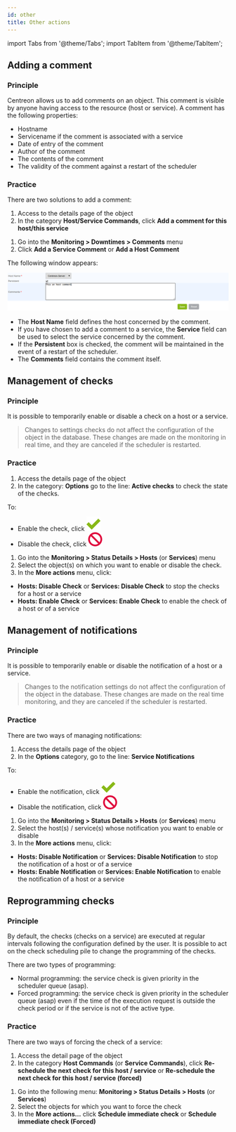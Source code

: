 ```yaml
---
id: other
title: Other actions
---
```

import Tabs from '@theme/Tabs';
import TabItem from '@theme/TabItem';


## Adding a comment

### Principle

Centreon allows us to add comments on an object. This comment is visible by
anyone having access to the resource (host or service). A comment has the
following properties:

-   Hostname
-   Servicename if the comment is associated with a service
-   Date of entry of the comment
-   Author of the comment
-   The contents of the comment
-   The validity of the comment against a restart of the scheduler

### Practice

There are two solutions to add a comment:

<Tabs groupId="sync">
<TabItem value="From the detailed sheet of an object" label="From the detailed sheet of an object">

1.  Access to the details page of the object
2.  In the category **Host/Service Commands**, click **Add a comment
    for this host/this service**

</TabItem>
<TabItem value="From the Comment menu" label="From the Comment menu">

1.  Go into the **Monitoring > Downtimes > Comments** menu
2.  Click **Add a Service Comment** or **Add a Host Comment**

</TabItem>
</Tabs>

The following window appears:

![image](../assets/alerts/comment.png)

-   The **Host Name** field defines the host concerned by the comment.
-   If you have chosen to add a comment to a service, the **Service**
    field can be used to select the service concerned by the comment.
-   If the **Persistent** box is checked, the comment will be maintained
    in the event of a restart of the scheduler.
-   The **Comments** field contains the comment itself.

## Management of checks

### Principle

It is possible to temporarily enable or disable a check on a host or a service.

> Changes to settings checks do not affect the configuration of the
> object in the database. These changes are made on the monitoring in
> real time, and they are canceled if the scheduler is restarted.

### Practice

<Tabs groupId="sync">
<TabItem value="From the detailed sheet of an object" label="From the detailed sheet of an object">

1.  Access the details page of the object
2.  In the category: **Options** go to the line: **Active checks** to
    check the state of the checks.

To:

-   Enable the check, click ![image](../assets/configuration/common/enabled.png)
-   Disable the check, click ![image](../assets/configuration/common/disabled.png)

</TabItem>
<TabItem value="From real time monitoring" label="From real time monitoring">

1.  Go into the **Monitoring > Status Details > Hosts** (or **Services**)
    menu
2.  Select the object(s) on which you want to enable or disable the
    check.
3.  In the **More actions** menu, click:

-   **Hosts: Disable Check** or **Services: Disable Check** to stop the
    checks for a host or a service
-   **Hosts: Enable Check** or **Services: Enable Check** to enable the
    check of a host or of a service

</TabItem>
</Tabs>


## Management of notifications

### Principle

It is possible to temporarily enable or disable the notification of a
host or a service.

> Changes to the notification settings do not affect the configuration of
> the object in the database. These changes are made on the real time
> monitoring, and they are canceled if the scheduler is restarted.

### Practice

There are two ways of managing notifications:

<Tabs groupId="sync">
<TabItem value="From the detailed sheet of an object" label="From the detailed sheet of an object">

1.  Access the details page of the object
2.  In the  **Options** category, go to the line: **Service
    Notifications**

To:

-   Enable the notification, click ![image](../assets/configuration/common/enabled.png)
-   Disable the notification, click ![image](../assets/configuration/common/disabled.png)

</TabItem>
<TabItem value="From real time monitoring" label="From real time monitoring">

1.  Go into the **Monitoring > Status Details > Hosts** (or **Services**)
    menu
2.  Select the host(s) / service(s) whose notification you want
    to enable or disable
3.  In the **More actions** menu, click:

-   **Hosts: Disable Notification** or **Services: Disable
    Notification** to stop the notification of a host or of a service
-   **Hosts: Enable Notification** or **Services: Enable Notification**
    to enable the notification of a host or a service

</TabItem>
</Tabs>

## Reprogramming checks

### Principle

By default, the checks (checks on a service) are executed at regular
intervals following the configuration defined by the user. It is
possible to act on the check scheduling pile to change the
programming of the checks.

There are two types of programming:

-   Normal programming: the service check is given priority in the
    scheduler queue (asap).
-   Forced programming: the service check is given priority in the
    scheduler queue (asap) even if the time of the execution request is
    outside the check period or if the service is not of the active
    type.

### Practice

There are two ways of forcing the check of a service:

<Tabs groupId="sync">
<TabItem value="From the detailed sheet of an object" label="From the detailed sheet of an object">

1.  Access the detail page of the object
2.  In the category **Host Commands** (or **Service Commands**), click
    **Re-schedule the next check for this host / service** or
    **Re-schedule the next check for this host / service (forced)**

</TabItem>
<TabItem value="From real time monitoring" label="From real time monitoring">

1.  Go into the following menu: **Monitoring > Status Details > Hosts** (or
    **Services**)
2.  Select the objects for which you want to force the check
3.  In the **More actions…** click **Schedule immediate check**
    or **Schedule immediate check (Forced)**

</TabItem>
</Tabs>